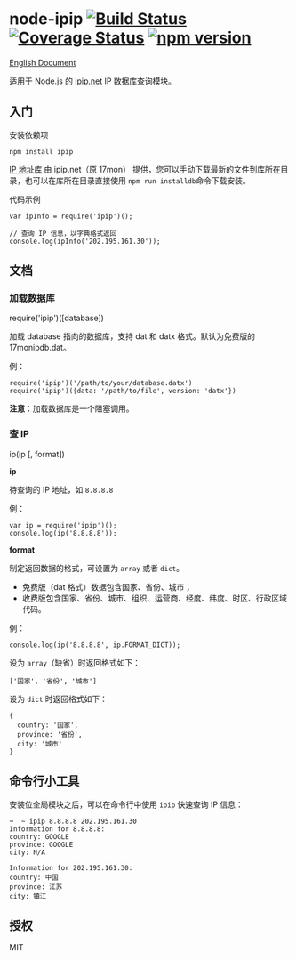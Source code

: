 # node-ipip [![Build Status](https://travis-ci.org/ChiChou/node-ipip.svg?branch=master)](https://travis-ci.org/ChiChou/node-ipip) [![Coverage Status](https://img.shields.io/coveralls/ChiChou/node-ipip.svg)](https://coveralls.io/r/ChiChou/node-ipip) [![npm version](https://badge.fury.io/js/ipip.svg)](http://badge.fury.io/js/ipip)

[English Document](README.en.md)

适用于 Node.js 的 [ipip.net](http://ipip.net) IP 数据库查询模块。

## 入门

安装依赖项

    npm install ipip

[IP 地址库](http://s.qdcdn.com/17mon/17monipdb.dat) 由 ipip.net（原 17mon） 提供，您可以手动下载最新的文件到库所在目录，也可以在库所在目录直接使用 `npm run installdb`命令下载安装。

代码示例

    var ipInfo = require('ipip')();
    
    // 查询 IP 信息，以字典格式返回
    console.log(ipInfo('202.195.161.30'));

## 文档

### 加载数据库

require('ipip')([database])

加载 database 指向的数据库，支持 dat 和 datx 格式。默认为免费版的 17monipdb.dat。

例：

    require('ipip')('/path/to/your/database.datx')
    require('ipip')({data: '/path/to/file', version: 'datx'})

**注意**：加载数据库是一个阻塞调用。

### 查 IP

ip(ip [, format])

**ip**

待查询的 IP 地址，如 `8.8.8.8`

例：

    var ip = require('ipip')();
    console.log(ip('8.8.8.8'));

**format** 

制定返回数据的格式，可设置为 `array` 或者 `dict`。 

* 免费版（dat 格式）数据包含国家、省份、城市；
* 收费版包含国家、省份、城市、组织、运营商、经度、纬度、时区、行政区域代码。

例：

    console.log(ip('8.8.8.8', ip.FORMAT_DICT));

设为 `array`（缺省）时返回格式如下：
    
    ['国家', '省份', '城市']

设为 `dict` 时返回格式如下：

    {
      country: '国家',
      province: '省份',
      city: '城市'
    }

## 命令行小工具

安装位全局模块之后，可以在命令行中使用 `ipip` 快速查询 IP 信息：

    ➜  ~ ipip 8.8.8.8 202.195.161.30
    Information for 8.8.8.8:
    country: GOOGLE
    province: GOOGLE
    city: N/A
    
    Information for 202.195.161.30:
    country: 中国
    province: 江苏
    city: 镇江
    

## 授权

MIT